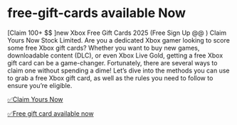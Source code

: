 # free-gift-cards available Now
[Claim 100+ $$ ]new Xbox Free Gift Cards 2025 (Free Sign Up @@ ) Claim Yours Now Stock Limited.
Are you a dedicated Xbox gamer looking to score some free Xbox gift cards? Whether you want to buy new games, downloadable content (DLC), or even Xbox Live Gold, getting a free Xbox gift card can be a game-changer. Fortunately, there are several ways to claim one without spending a dime! Let’s dive into the methods you can use to grab a free Xbox gift card, as well as the rules you need to follow to ensure you’re eligible.

[✅Claim Yours Now](https://partners.todaygiftcard.com/index02.html)

[✅Free gift card available now](https://partners.todaygiftcard.com/index02.html)
